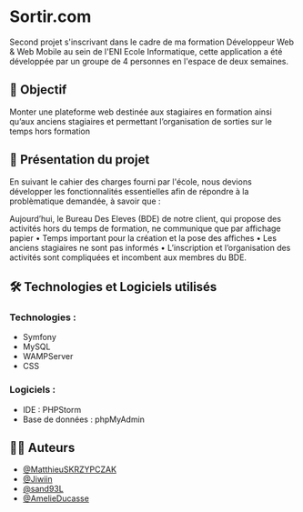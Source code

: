 # Sortir.com

Second projet s'inscrivant dans le cadre de ma formation Développeur Web & Web Mobile au sein de l'ENI Ecole Informatique, cette application a été développée par un groupe de 4 personnes en l'espace de deux semaines.

## 🚀 Objectif
Monter une plateforme web destinée aux stagiaires en formation ainsi qu’aux anciens stagiaires
et permettant l’organisation de sorties sur le temps hors formation

## 📖 Présentation du projet
En suivant le cahier des charges fourni par l'école, nous devions développer les fonctionnalités essentielles afin de répondre à la problèmatique demandée, à savoir que :

Aujourd’hui, le Bureau Des Eleves (BDE) de notre client,  qui propose des activités hors du temps de formation, ne
communique que par affichage papier
• Temps important pour la création et la pose des affiches
• Les anciens stagiaires ne sont pas informés
• L’inscription et l’organisation des activités sont compliquées et incombent aux membres du
BDE.

## 🛠 Technologies  et Logiciels utilisés

### Technologies :
- Symfony
- MySQL
- WAMPServer
- CSS

### Logiciels :
- IDE : PHPStorm
- Base de données : phpMyAdmin
  
## 👨‍💻 Auteurs

- [@MatthieuSKRZYPCZAK](https://github.com/MatthieuSKRZYPCZAK)
- [@Jiwiin](https://www.github.com/Jiwiin)
- [@sand93L](https://github.com/sand93L)
- [@AmelieDucasse](https://www.github.com/AmelieDucasse)

